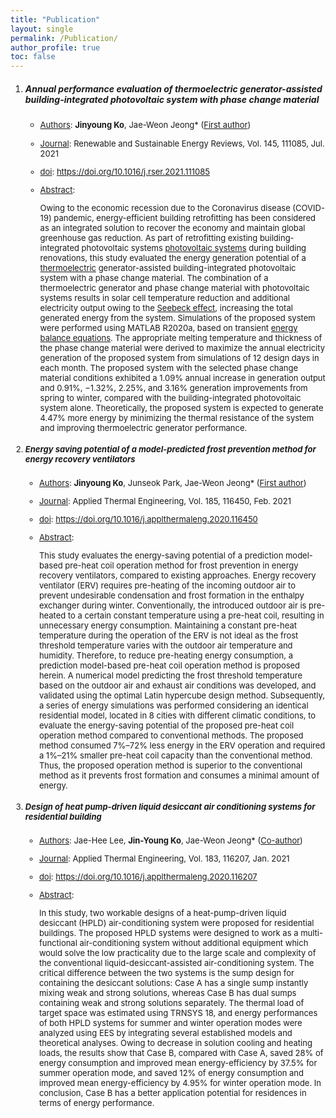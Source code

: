```yaml
---
title: "Publication"
layout: single
permalink: /Publication/
author_profile: true
toc: false
---
```


1. ##### Annual performance evaluation of thermoelectric generator-assisted building-integrated photovoltaic system with phase change material

   - <font size=2><u>Authors</u>: <b>Jinyoung Ko</b>, Jae-Weon Jeong* (<u>First author</u>)

   - <font size=2><u>Journal</u>: Renewable and Sustainable Energy Reviews, Vol. 145, 111085, Jul. 2021 

   - <font size=2><u>doi</u>: <a href="https://doi.org/10.1016/j.rser.2021.111085">https://doi.org/10.1016/j.rser.2021.111085</a>

   - <font size=2><u>Abstract</u>:

     <font size=2>Owing to the economic recession due to the Coronavirus disease (COVID-19) pandemic, energy-efficient building retrofitting has been considered as an integrated solution to recover the economy and maintain global greenhouse gas reduction. As part of retrofitting existing building-integrated photovoltaic systems <a href="https://www.sciencedirect.com/topics/engineering/photovoltaic-system">photovoltaic systems</a> during building renovations, this study evaluated the energy generation potential of a <a href="https://www.sciencedirect.com/topics/engineering/thermoelectrics">thermoelectric</a> generator-assisted building-integrated photovoltaic system with a phase change material. The combination of a thermoelectric generator and phase change material with photovoltaic systems results in solar cell temperature reduction and additional electricity output owing to the <a href="https://www.sciencedirect.com/topics/engineering/seebeck-effect">Seebeck effect</a>, increasing the total generated energy from the system. Simulations of the proposed system were performed using MATLAB R2020a, based on transient <a href="https://www.sciencedirect.com/topics/engineering/energy-balance-equation">energy balance equations</a>. The appropriate melting temperature and thickness of the phase change material were derived to maximize the annual electricity generation of the proposed system from simulations of 12 design days in each month. The proposed system with the selected phase change material conditions exhibited a 1.09% annual increase in generation output and 0.91%, −1.32%, 2.25%, and 3.16% generation improvements from spring to winter, compared with the building-integrated photovoltaic system alone. Theoretically, the proposed system is expected to generate 4.47% more energy by minimizing the thermal resistance of the system and improving thermoelectric generator performance.</font>

2. ##### **Energy saving potential of a model-predicted frost prevention method for energy recovery ventilators**

   - <font size=2><u>Authors</u>: <b>Jinyoung Ko</b>, Junseok Park, Jae-Weon Jeong* (<u>First author</u>)

   - <font size=2><u>Journal</u>: Applied Thermal Engineering, Vol. 185, 116450, Feb. 2021 

   - <font size=2><u>doi</u>: <a href="https://doi.org/10.1016/j.applthermaleng.2020.116450">https://doi.org/10.1016/j.applthermaleng.2020.116450</a>

   - <font size=2><u>Abstract</u>:

     <font size=2>This study evaluates the energy-saving potential of a prediction model-based pre-heat coil operation method for frost prevention in energy recovery ventilators, compared to existing approaches. Energy recovery ventilator (ERV) requires pre-heating of the incoming outdoor air to prevent undesirable condensation and frost formation in the enthalpy exchanger during winter. Conventionally, the introduced outdoor air is pre-heated to a certain constant temperature using a pre-heat coil, resulting in unnecessary energy consumption. Maintaining a constant pre-heat temperature during the operation of the ERV is not ideal as the frost threshold temperature varies with the outdoor air temperature and humidity. Therefore, to reduce pre-heating energy consumption, a prediction model-based pre-heat coil operation method is proposed herein. A numerical model predicting the frost threshold temperature based on the outdoor air and exhaust air conditions was developed, and validated using the optimal Latin hypercube design method. Subsequently, a series of energy simulations was performed considering an identical residential model, located in 8 cities with different climatic conditions, to evaluate the energy-saving potential of the proposed pre-heat coil operation method compared to conventional methods. The proposed method consumed 7%–72% less energy in the ERV operation and required a 1%–21% smaller pre-heat coil capacity than the conventional method. Thus, the proposed operation method is superior to the conventional method as it prevents frost formation and consumes a minimal amount of energy. </font>

3. ##### Design of heat pump-driven liquid desiccant air conditioning systems for residential building

   - <font size=2><u>Authors</u>: Jae-Hee Lee, <b>Jin-Young Ko</b>, Jae-Weon Jeong* (<u>Co-author</u>)

   - <font size=2><u>Journal</u>: Applied Thermal Engineering, Vol. 183, 116207, Jan. 2021 

   - <font size=2><u>doi</u>: <a href="https://doi.org/10.1016/j.applthermaleng.2020.116207">https://doi.org/10.1016/j.applthermaleng.2020.116207</a>

   - <font size=2><u>Abstract</u>:

     <font size=2>In this study, two workable designs of a heat-pump-driven liquid desiccant (HPLD) air-conditioning system were proposed for residential buildings. The proposed HPLD systems were designed to work as a multi-functional air-conditioning system without additional equipment which would solve the low practicality due to the large scale and complexity of the conventional liquid-desiccant-assisted air-conditioning system. The critical difference between the two systems is the sump design for containing the desiccant solutions: Case A has a single sump instantly mixing weak and strong solutions, whereas Case B has dual sumps containing weak and strong solutions separately. The thermal load of target space was estimated using TRNSYS 18, and energy performances of both HPLD systems for summer and winter operation modes were analyzed using EES by integrating several established models and theoretical analyses. Owing to decrease in solution cooling and heating loads, the results show that Case B, compared with Case A, saved 28% of energy consumption and improved mean energy-efficiency by 37.5% for summer operation mode, and saved 12% of energy consumption and improved mean energy-efficiency by 4.95% for winter operation mode. In conclusion, Case B has a better application potential for residences in terms of energy performance.</font>
